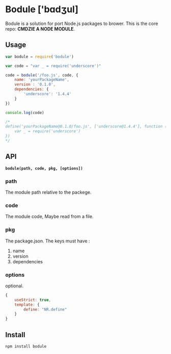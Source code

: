 Bodule ['bɑdʒul]
======

Bodule is a solution for port Node.js packages to brower. This is the core repo: **CMDZIE A NODE MODULE**.

## Usage

```javascript
var bodule = require('bodule')

var code = "var _ = require('underscore')"

code = bodule('/foo.js', code, {
    name: 'yourPackageName',
    version : '0.1.0',
    dependencies: {
        'underscore': '1.4.4'
    }
})

console.log(code)

/*
define('yourPackageName@0.1.0/foo.js', ['underscore@1.4.4'], function (require, exports, module) {
    var _ = require('underscore')
})
*/
```

## API

**`bodule(path, code, pkg, [options])`**

### path

The module path relative to the packege.

### code

The module code, Maybe read from a file.

### pkg

The package.json. The keys must have :

1. name
2. version
3. dependencies

### options

optional.

```javascript
{
	useStrict: true,
	template: {
		define: "NR.define"
	}
}
```

## Install

```bash
npm install bodule
```